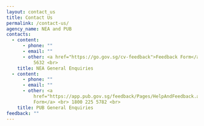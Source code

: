 ```yaml
---
layout: contact_us
title: Contact Us
permalink: /contact-us/
agency_name: NEA and PUB
contacts:
  - content:
      - phone: ""
      - email: ""
      - other: <a href="https://go.gov.sg/cv-feedback">Feedback Form</a> <br> +65 6225
          5632 <br>
    title: NEA General Enquiries
  - content:
      - phone: ""
      - email: ""
      - other: <a
          href="https://app.pub.gov.sg/feedback/Pages/HelpAndFeedback.aspx">Feedback
          Form</a> <br> 1800 225 5782 <br>
    title: PUB General Enquiries
feedback: ""
---
```

